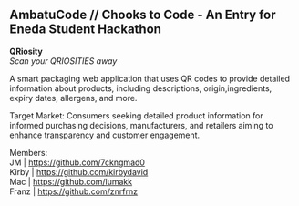 ## AmbatuCode // Chooks to Code - An Entry for Eneda Student Hackathon

**QRiosity** <br>
*Scan your QRIOSITIES away*

A smart packaging web application that uses QR codes to provide detailed information about products, including descriptions, origin,ingredients, expiry dates, allergens, and more.<br>

Target Market: Consumers seeking detailed product information for informed purchasing decisions, manufacturers, and retailers aiming to enhance transparency and customer engagement.

Members: <br>
JM | https://github.com/7ckngmad0 <br>
Kirby | https://github.com/kirbydavid <br>
Mac | https://github.com/lumakk <br>
Franz | https://github.com/znrfrnz <br>


